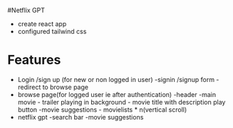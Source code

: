 #Netflix GPT

- create react app
- configured tailwind css

# Features

- Login /sign up (for new or non logged in user)
  -signin /signup form
  -redirect to browse page
- browse page(for logged user ie after authentication)
  -header
  -main movie - trailer playing in background - movie title with description play button
  -movie suggestions - movielists \* n(vertical scroll)
- netflix gpt
  -search bar
  -movie suggestions
